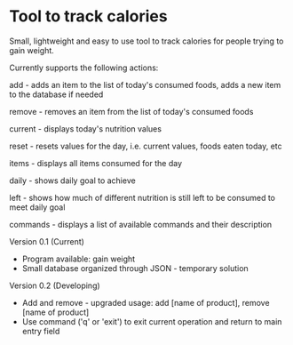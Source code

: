 # Tool to track calories

Small, lightweight and easy to use tool to track calories for people trying to gain weight. 

Currently supports the following actions:

add - adds an item to the list of today's consumed foods, adds a new item to the database if needed

remove - removes an item from the list of today's consumed foods

current - displays today's nutrition values

reset - resets values for the day, i.e. current values, foods eaten today, etc

items - displays all items consumed for the day

daily - shows daily goal to achieve

left - shows how much of different nutrition is still left to be consumed to meet daily goal

commands - displays a list of available commands and their description

Version 0.1 (Current)
* Program available: gain weight
* Small database organized through JSON - temporary solution

Version 0.2 (Developing)
* Add and remove - upgraded usage: add [name of product], remove [name of product]
* Use command ('q' or 'exit') to exit current operation and return to main entry field
